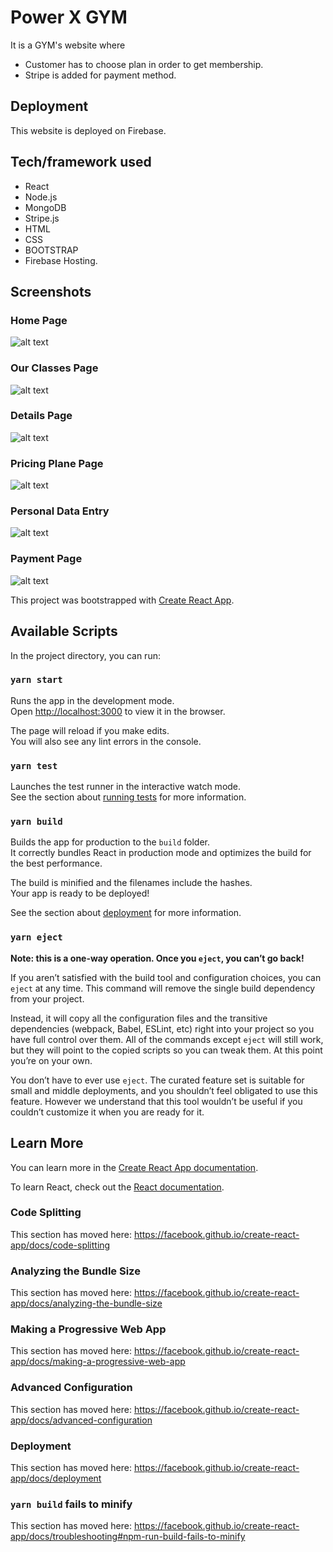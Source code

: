 # Power X GYM
It is a GYM's website where 
- Customer has to choose plan in order to get membership. 
- Stripe is added for payment method.  

## Deployment
This website is deployed on Firebase.
## Tech/framework used
- React
- Node.js 
- MongoDB  
- Stripe.js 
- HTML
- CSS
- BOOTSTRAP
- Firebase Hosting.


## Screenshots

### Home Page
![alt text](https://i.ibb.co/2Pr8pbY/power-x-gym-1.png)

### Our Classes Page
![alt text](https://i.ibb.co/BK0xYBr/power-x-gym-2.png)

### Details Page
![alt text](https://i.ibb.co/mGWKJsm/power-x-gym-3.png)

### Pricing Plane Page
![alt text](https://i.ibb.co/kyJ0SYN/power-x-gym-4.png)

### Personal Data Entry
![alt text](https://i.ibb.co/0QQvV3f/power-x-gym-5.png)

### Payment Page
![alt text](https://i.ibb.co/GnH4Mss/power-x-gym-6.png)






This project was bootstrapped with [Create React App](https://github.com/facebook/create-react-app).

## Available Scripts

In the project directory, you can run:

### `yarn start`

Runs the app in the development mode.<br />
Open [http://localhost:3000](http://localhost:3000) to view it in the browser.

The page will reload if you make edits.<br />
You will also see any lint errors in the console.

### `yarn test`

Launches the test runner in the interactive watch mode.<br />
See the section about [running tests](https://facebook.github.io/create-react-app/docs/running-tests) for more information.

### `yarn build`

Builds the app for production to the `build` folder.<br />
It correctly bundles React in production mode and optimizes the build for the best performance.

The build is minified and the filenames include the hashes.<br />
Your app is ready to be deployed!

See the section about [deployment](https://facebook.github.io/create-react-app/docs/deployment) for more information.

### `yarn eject`

**Note: this is a one-way operation. Once you `eject`, you can’t go back!**

If you aren’t satisfied with the build tool and configuration choices, you can `eject` at any time. This command will remove the single build dependency from your project.

Instead, it will copy all the configuration files and the transitive dependencies (webpack, Babel, ESLint, etc) right into your project so you have full control over them. All of the commands except `eject` will still work, but they will point to the copied scripts so you can tweak them. At this point you’re on your own.

You don’t have to ever use `eject`. The curated feature set is suitable for small and middle deployments, and you shouldn’t feel obligated to use this feature. However we understand that this tool wouldn’t be useful if you couldn’t customize it when you are ready for it.

## Learn More

You can learn more in the [Create React App documentation](https://facebook.github.io/create-react-app/docs/getting-started).

To learn React, check out the [React documentation](https://reactjs.org/).

### Code Splitting

This section has moved here: https://facebook.github.io/create-react-app/docs/code-splitting

### Analyzing the Bundle Size

This section has moved here: https://facebook.github.io/create-react-app/docs/analyzing-the-bundle-size

### Making a Progressive Web App

This section has moved here: https://facebook.github.io/create-react-app/docs/making-a-progressive-web-app

### Advanced Configuration

This section has moved here: https://facebook.github.io/create-react-app/docs/advanced-configuration

### Deployment

This section has moved here: https://facebook.github.io/create-react-app/docs/deployment

### `yarn build` fails to minify

This section has moved here: https://facebook.github.io/create-react-app/docs/troubleshooting#npm-run-build-fails-to-minify
